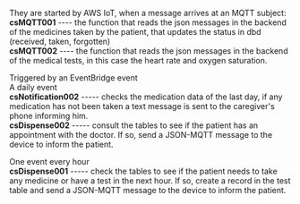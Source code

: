 They are started by AWS IoT, when a message arrives at an MQTT subject:<br>
 <b>csMQTT001</b> ---- the function that reads the json messages in the backend of the medicines taken by the patient, that updates the status in dbd (received, taken, forgotten)<br>
 <b>csMQTT002</b> ---- the function that reads the json messages in the backend of the medical tests, in this case the heart rate and oxygen saturation.<br>
 
 
 Triggered by an EventBridge event<br>
 A daily event<br>
 <b>csNotification002</b> ----- checks the medication data of the last day, if any medication has not been taken a text message is sent to the caregiver's phone informing him.<br>
 <b>csDispense002</b> ----- consult the tables to see if the patient has an appointment with the doctor. If so, send a JSON-MQTT message to the device to inform the patient.<br>
 
 
 One event every hour<br>
 <b>csDispense001</b> ----- check the tables to see if the patient needs to take any medicine or have a test in the next hour. If so, create a record in the test table and send a JSON-MQTT message to the device to inform the patient.<br>
